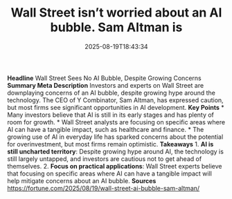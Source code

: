 ﻿---
title: "Wall Street isn’t worried about an AI bubble. Sam Altman is"
date: "2025-08-19T18:43:34"
category: "Markets"
summary: ""
slug: "wall street isnt worried aboutan ai bubble sam altman is"
source_urls:
  - "https://fortune.com/2025/08/19/wall-street-ai-bubble-sam-altman/"
seo:
  title: "Wall Street isn’t worried about an AI bubble. Sam Altman is | Hash n Hedge"
  description: ""
  keywords: ["news", "markets", "brief"]
---
**Headline** Wall Street Sees No AI Bubble, Despite Growing Concerns  **Summary Meta Description** Investors and experts on Wall Street are downplaying concerns of an AI bubble, despite growing hype around the technology. The CEO of Y Combinator, Sam Altman, has expressed caution, but most firms see significant opportunities in AI development.  **Key Points**  * Many investors believe that AI is still in its early stages and has plenty of room for growth. * Wall Street analysts are focusing on specific areas where AI can have a tangible impact, such as healthcare and finance. * The growing use of AI in everyday life has sparked concerns about the potential for overinvestment, but most firms remain optimistic.  **Takeaways**  1. **AI is still uncharted territory**: Despite growing hype around AI, the technology is still largely untapped, and investors are cautious not to get ahead of themselves. 2. **Focus on practical applications**: Wall Street experts believe that focusing on specific areas where AI can have a tangible impact will help mitigate concerns about an AI bubble.  **Sources** https://fortune.com/2025/08/19/wall-street-ai-bubble-sam-altman/ 
